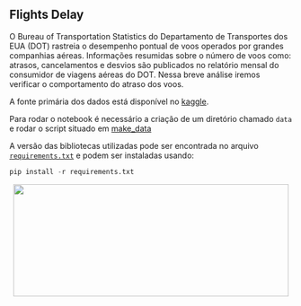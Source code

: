 ## Flights Delay
O Bureau of Transportation Statistics do Departamento de Transportes dos EUA (DOT) rastreia o desempenho pontual de voos operados por grandes companhias aéreas. Informações resumidas sobre o número de voos como: atrasos, cancelamentos e desvios são publicados no relatório mensal do consumidor de viagens aéreas do DOT. Nessa breve análise iremos verificar o comportamento do atraso dos voos.

A fonte primária dos dados está disponível no [kaggle](https://www.kaggle.com/datasets/usdot/flight-delays).

Para rodar o notebook é necessário a criação de um diretório chamado `data` e rodar o script situado em [make_data](make_data/make_data.py)

A versão das bibliotecas utilizadas pode ser encontrada no arquivo [`requirements.txt`](requirements.txt) e podem ser instaladas usando:

```python
pip install -r requirements.txt
```

<p align="center"><img align="center" src="https://media.newyorker.com/photos/5f39b85f567fa2363b1a2095/master/w_2560%2Cc_limit/ra807.jpg" height="200px" width="490"/></p>